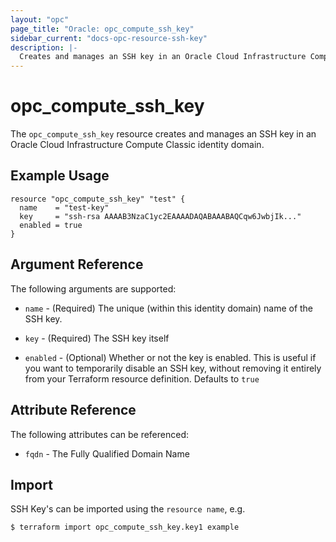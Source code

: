 ```yaml
---
layout: "opc"
page_title: "Oracle: opc_compute_ssh_key"
sidebar_current: "docs-opc-resource-ssh-key"
description: |-
  Creates and manages an SSH key in an Oracle Cloud Infrastructure Compute Classic identity domain.
---
```


# opc\_compute\_ssh_key

The ``opc_compute_ssh_key`` resource creates and manages an SSH key in an Oracle Cloud Infrastructure Compute Classic identity domain.

## Example Usage

```hcl
resource "opc_compute_ssh_key" "test" {
  name    = "test-key"
  key     = "ssh-rsa AAAAB3NzaC1yc2EAAAADAQABAAABAQCqw6JwbjIk..."
  enabled = true
}
```

## Argument Reference

The following arguments are supported:

* `name` - (Required) The unique (within this identity domain) name of the SSH key.

* `key` - (Required) The SSH key itself

* `enabled` - (Optional) Whether or not the key is enabled. This is useful if you want to temporarily disable an SSH key,
without removing it entirely from your Terraform resource definition. Defaults to `true`

## Attribute Reference

The following attributes can be referenced:

* `fqdn` - The Fully Qualified Domain Name

## Import

SSH Key's can be imported using the `resource name`, e.g.

```shell
$ terraform import opc_compute_ssh_key.key1 example
```
